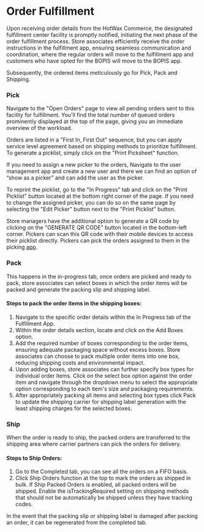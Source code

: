 # Order Fulfillment


Upon receiving order details from the HotWax Commerce, the designated fulfillment center facility is promptly notified, initiating the next phase of the order fulfillment process. Store associates efficiently receive the order instructions in the fulfillment app, ensuring seamless communication and coordination, where the regular orders will move to the fulfillment app and customers who have opted for the BOPIS will move to the BOPIS app.

Subsequently, the ordered items meticulously go for Pick, Pack and Shipping.

### Pick

Navigate to the "Open Orders" page to view all pending orders sent to this facility for fulfillment. You'll find the total number of queued orders prominently displayed at the top of the page, giving you an immediate overview of the workload.

Orders are listed in a "First In, First Out" sequence, but you can apply service level agreement based on shipping methods to prioritize fulfillment. To generate a picklist, simply click on the "Print Picksheet" function.

If you need to assign a new picker to the orders, Navigate to the user management app and create a new user and there we can find an option of “show as a picker” and can add the user as the picker.

To reprint the picklist, go to the "In Progress" tab and click on the "Print Picklist" button located at the bottom right corner of the page. If you need to change the assigned picker, you can do so on the same page by selecting the "Edit Picker" button next to the "Print Picklist" button.

Store managers have the additional option to generate a QR code by clicking on the "GENERATE QR CODE" button located in the bottom-left corner. Pickers can scan this QR code with their mobile devices to access their picklist directly. Pickers can pick the orders assigned to them in the picking [app](https://docs.hotwax.co/user-guides/orders/fulfillment/pickingapp).

### Pack

This happens in the in-progress tab, once orders are picked and ready to pack, store associates can select boxes in which the order items will be packed and generate the packing slip and shipping label.

#### Steps to pack the order items in the shipping boxes:

1. Navigate to the specific order details within the In Progress tab of the Fulfillment App.
2. Within the order details section, locate and click on the Add Boxes option.
3. Add the required number of boxes corresponding to the order items, ensuring adequate packaging space without excess boxes. Store associates can choose to pack multiple order items into one box, reducing shipping costs and environmental impact.
4. Upon adding boxes, store associates can further specify box types for individual order items. Click on the select box option against the order item and navigate through the dropdown menu to select the appropriate option corresponding to each item's size and packaging requirements.
5. After appropriately packing all items and selecting box types click Pack to update the shipping carrier for shipping label generation with the least shipping charges for the selected boxes.

### Ship

When the order is ready to ship, the packed orders are transferred to the shipping area where carrier partners can pick the orders for delivery.

#### Steps to Ship Orders:

1. Go to the Completed tab, you can see all the orders on a FIFO basis.
2. Click Ship Orders function at the top to mark the orders as shipped in bulk. If Ship Packed Orders is enabled, all packed orders will be shipped. Enable the isTrackingRequired setting on shipping methods that should not be automatically be shipped unless they have tracking codes.

In the event that the packing slip or shipping label is damaged after packing an order, it can be regenerated from the completed tab.
